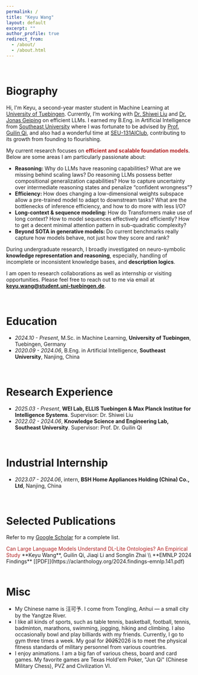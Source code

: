 ```yaml
---
permalink: /
title: "Keyu Wang"
layout: default
excerpt: ""
author_profile: true
redirect_from: 
  - /about/
  - /about.html
---
```


<span class='anchor' id='about-me'></span>

<br>

# Biography

Hi, I'm Keyu, a second-year master student in Machine Learning at [University of Tuebingen]([[https://uni-tuebingen.de/en/]]). Currently, I’m working with [Dr. Shiwei Liu](https://shiweiliuiiiiiii.github.io) and [Dr. Jonas Geiping]([https://jonasgeiping.github.io/]) on efficient LLMs. I earned my B.Eng. in Artificial Intelligence from [Southeast University](https://www.seu.edu.cn/) where I was fortunate to be advised by [Prof. Guilin Qi](https://scholar.google.com/citations?user=1gw3LJQAAAAJ&hl=zh-CN), and also  had a wonderful time at [SEU-131AIClub](https://github.com/131AIClub), contributing to its growth from founding to flourishing.

My current research focuses on <font color='FireBrick'><strong> efficient and scalable foundation models</strong></font>. Below are some areas I am particularly passionate about: 
- <strong>Reasoning: </strong> Why do LLMs have reasoning capabilities? What are we missing behind scaling laws? Do reasoning LLMs possess better compositional generalization capabilities? How to capture uncertainty over intermediate reasoning states and penalize “confident wrongness”?
- <strong>Efficiency: </strong> How does changing a low-dimensional weights subspace allow a pre-trained model to adapt to downstream tasks? What are the bottlenecks of inference efficiency, and how to do more with less I/O?
- <strong>Long-context & sequence modeling: </strong> How do Transformers make use of long context? How to model sequences effectively and efficiently? How to get a decent minimal attention pattern in sub-quadratic complexity?
- <strong>Beyond SOTA in generative models: </strong> Do current benchmarks really capture how models behave, not just how they score and rank?

During undergraduate research, I broadly investigated on  neuro-symbolic <strong>knowledge representation and reasoning</strong>, especially, handling of incomplete or inconsistent knowledge bases, and <strong>description logics</strong>. <!--Recently, I’ve begun to examine the systematic limitations of existing end-to-end VLA approaches and to revisit the problem from the perspective of knowledge representation and reasoning—namely, how to enable machines to understand concepts of the physical world so that natural language can be mapped to high-dimensional continuous control via key bridges such as task logic, physical constraints, and spatial geometry.-->

I am open to research collaborations as well as internship or visiting opportunities. Please feel free to reach out to me via email at​ ​**keyu.wang@student.uni-tuebingen.de**.

<br>



# Education

- *2024.10 - Present*, M.Sc. in Machine Learning, **University of Tuebingen**, Tuebingen, Germany
- *2020.09 - 2024.06*, B.Eng. in Artificial Intelligence, **Southeast University**, Nanjing, China

<br>


# Research Experience
- *2025.03 - Present*, **WEI Lab, ELLIS Tuebingen & Max Planck Institue for Intelligence Systems**. Supervisor: Dr. Shiwei Liu
- *2022.02 - 2024.06*, **Knowledge Science and Engineering Lab, Southeast University**. Supervisor: Prof. Dr. Guilin Qi

<br>


# Industrial Internship
- *2023.07 - 2024.06*, intern, **BSH Home Appliances Holding (China) Co., Ltd**, Nanjing, China


<br>

# Selected Publications 
Refer to my [Google Scholar](https://scholar.google.com/citations?view_op=list_works&hl=zh-CN&hl=zh-CN&user=IvXDjWUAAAAJ) for a complete list. 

<div class='paper-box-text' markdown="1">
<font color='FireBrick'> Can Large Language Models Understand DL-Lite Ontologies? An Empirical Study </font>
**Keyu Wang**, Guilin Qi, Jiaqi Li and Songlin Zhai \\
**EMNLP 2024 Findings**  [[PDF]](https://aclanthology.org/2024.findings-emnlp.141.pdf)
</div>

<br>

# Misc
- My Chinese name is 汪可予. I come from Tongling, Anhui — a small city by the Yangtze River.
- I like all kinds of sports, such as table tennis, basketball, football, tennis, badminton, marathons, swimming, jogging, hiking and climbing.  I also occasionally bowl and play billiards with my friends. Currently, I go to gym three times a week. My goal for ~~2025~~2026 is to meet the physical fitness standards of military personnel from various countries.
- I enjoy animations. I am a big fan of various chess, board and card games. My favorite games are Texas Hold'em Poker, "Jun Qi" (Chinese Military Chess), PVZ and Civilization VI. 

<div style="height: 75px;"></div>
